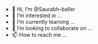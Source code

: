 - 👋 Hi, I’m @Saurabh-baller
- 👀 I’m interested in ...
- 🌱 I’m currently learning ...
- 💞️ I’m looking to collaborate on ...
- 📫 How to reach me ...

<!---
Saurabh-baller/Saurabh-baller is a ✨ special ✨ repository because its `README.md` (this file) appears on your GitHub profile.
You can click the Preview link to take a look at your changes.
--->
